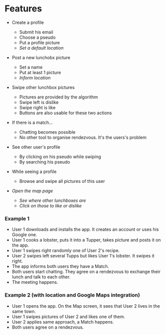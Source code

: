 # Features

* Create a profile
	* Submit his email
	* Choose a pseudo
	* Put a profile picture
	* _Set a default location_

* Post a new lunchobx picture
	* Set a name
	* Put at least 1 picture
	* _Inform location_

* Swipe other lunchbox pictures
	* Pictures are provided by the algorithm
	* Swipe left is dislike
	* Swipe right is like
	* Buttons are also usable for these two actions

* If there is a match...
	* Chatting becomes possible
	* No other tool to organise rendezvous. It's the users's problem

* See other user's profile
	* By clicking on his pseudo while swiping
	* By searching his pseudo

* While seeing a profile
	* Browse and swipe all pictures of this user

* _Open the map page_
	* _See where other lunchboxes are_
	* _Click on those to like or dislike_

### Example 1
* User 1 downloads and installs the app. It creates an account or uses his Google one.
* User 1 cooks a lobster, puts it into a Tupper, takes picture and posts it on the app.
* User 1 swipes right randomly one of User 2's recipe.
* User 2 swipes left several Tupps but likes User 1's lobster. It swipes it right.
* The app informs both users they have a Match.
* Both users start chatting. They agree on a rendezvous to exchange their lunch and talk to each other.
* The meeting happens.

### Example 2 (with location and Google Maps integration)
* User 1 opens the app. On the Map screen, it sees that User 2 lives in the same town.
* User 1 swipes pictures of User 2 and likes one of them.
* User 2 applies same approach, a Match happens.
* Both users agree on a rendezvous.
